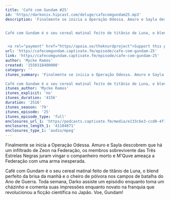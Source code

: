 ```yaml
---
title: 'Café com Gundam #25'
id: 'https//darkonix.hipcast.com/deluge/cafecomgundam25.mp3'
description: 'Finalmente se inicia a Operação Odessa. Amuro e Sayla descobrem que há um infiltrado de Zeon na Federação, os membros sobrevivente das Três Estrelas Negras juram vingar o companheiro morto e MQuve ameaça a Federação com uma arma inesperada.


Café com Gundam é o seu cereal matinal feito de titânio de Luna, o blend perfeito da brisa da manhã e o cheiro de pólvora nos campos de batalha do Ano de Guerra. Toda semana, Darko assiste um episódio enquanto toma um cházinho e comenta suas impressões enquanto novato na franquia que revolucionou a ficção científica no Japão. Voe, Gundam!


 <a rel="payment" href="https//apoia.se/theknurdproject">Support this podcast</a>'
url: 'https//cafecomgundam.captivate.fm/episode/cafe-com-gundam-25'
link: 'https//cafecomgundam.captivate.fm/episode/cafe-com-gundam-25'
author: 'Mycke Ramos'
created: '1550318400000'
category: ''
itunes_summary: 'Finalmente se inicia a Operação Odessa. Amuro e Sayla descobrem que há um infiltrado de Zeon na Federação, os membros sobrevivente das Três Estrelas Negras juram vingar o companheiro morto e MQuve ameaça a Federação com uma arma inesperada.

Café com Gundam é o seu cereal matinal feito de titânio de Luna, o blend perfeito da brisa da manhã e o cheiro de pólvora nos campos de batalha do Ano de Guerra. Toda semana, Darko assiste um episódio enquanto toma um cházinho e comenta suas impressões enquanto novato na franquia que revolucionou a ficção científica no Japão. Voe, Gundam!'
itunes_author: 'Mycke Ramos'
itunes_explicit: 'no'
itunes_duration: '4156'
duration: '2516'
itunes_season: '79'
itunes_episode: '25'
itunes_episode_type: 'full'
enclosures_url_1: 'https//podcasts.captivate.fm/media/e133c6e3-ccd0-4f13-b0c5-f512e200ba1e/cafecomgundam25_tc.mp3'
enclosures_length_1: '41104871'
enclosures_type_1: 'audio/mpeg'
---
```

Finalmente se inicia a Operação Odessa. Amuro e Sayla descobrem que há um infiltrado de Zeon na Federação, os membros sobrevivente das Três Estrelas Negras juram vingar o companheiro morto e M'Quve ameaça a Federação com uma arma inesperada.

Café com Gundam é o seu cereal matinal feito de titânio de Luna, o blend perfeito da brisa da manhã e o cheiro de pólvora nos campos de batalha do Ano de Guerra. Toda semana, Darko assiste um episódio enquanto toma um cházinho e comenta suas impressões enquanto novato na franquia que revolucionou a ficção científica no Japão. Voe, Gundam!